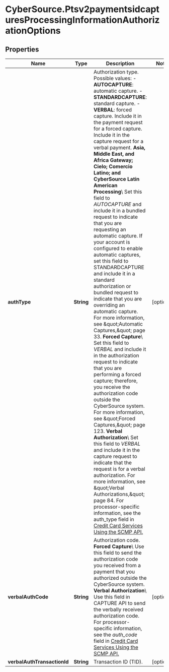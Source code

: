 # CyberSource.Ptsv2paymentsidcapturesProcessingInformationAuthorizationOptions

## Properties
Name | Type | Description | Notes
------------ | ------------- | ------------- | -------------
**authType** | **String** | Authorization type.  Possible values:   - **AUTOCAPTURE**: automatic capture.  - **STANDARDCAPTURE**: standard capture.  - **VERBAL**: forced capture. Include it in the payment request for a forced capture. Include it in the capture request for a verbal payment.  **Asia, Middle East, and Africa Gateway; Cielo; Comercio Latino; and CyberSource Latin American Processing**\\ Set this field to _AUTOCAPTURE_ and include it in a bundled request to indicate that you are requesting an automatic capture. If your account is configured to enable automatic captures, set this field to STANDARDCAPTURE and include it in a standard authorization or bundled request to indicate that you are overriding an automatic capture. For more information, see \&quot;Automatic Captures,\&quot; page 33.  **Forced Capture**\\ Set this field to _VERBAL_ and include it in the authorization request to indicate that you are performing a forced capture; therefore, you receive the authorization code outside the CyberSource system. For more information, see \&quot;Forced Captures,\&quot; page 123.  **Verbal Authorization**\\ Set this field to _VERBAL_ and include it in the capture request to indicate that the request is for a verbal authorization. For more information, see \&quot;Verbal Authorizations,\&quot; page 84.  For processor-specific information, see the auth_type field in [Credit Card Services Using the SCMP API.](http://apps.cybersource.com/library/documentation/dev_guides/CC_Svcs_SCMP_API/html)  | [optional] 
**verbalAuthCode** | **String** | Authorization code.  **Forced Capture**\\ Use this field to send the authorization code you received from a payment that you authorized outside the CyberSource system.  **Verbal Authorization**\\ Use this field in CAPTURE API to send the verbally received authorization code.  For processor-specific information, see the _auth_code_ field in [Credit Card Services Using the SCMP API.](http://apps.cybersource.com/library/documentation/dev_guides/CC_Svcs_SCMP_API/html)  | [optional] 
**verbalAuthTransactionId** | **String** | Transaction ID (TID). | [optional] 


